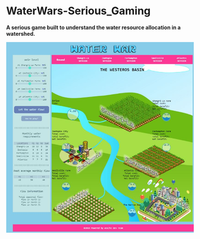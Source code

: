 # WaterWars-Serious_Gaming
<strong>A serious game built to understand the water resource allocation in a watershed.</strong>

<img src="https://github.com/KedarGHAG/WaterWars-Serious_Gaming/blob/master/WaterWars_GUI.JPG"></img>
